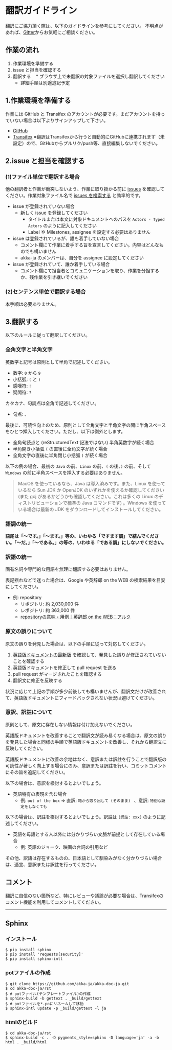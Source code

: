 # 翻訳ガイドライン

翻訳にご協力頂く際は、以下のガイドラインを参考にしてください。
不明点があれば、[Gitter](https://gitter.im/akka-ja/akka-doc-ja)からお気軽にご相談ください。

## 作業の流れ

1. 作業環境を準備する
2. issue と担当を確認する
3. 翻訳する
    * ブラウザ上で未翻訳の対象ファイルを選択し翻訳してください
    * 詳細手順は別途追記予定

## 1.作業環境を準備する

作業には GitHub と Transifex のアカウントが必要です。まだアカウントを持っていない場合は以下よりサインアップして下さい。
* [GitHub](https://github.com/join) 
* [Transifex](https://www.transifex.com/akka-ja/)
※翻訳はTransifexから行うと自動的にGitHubに連携されます（未設定）ので、GitHubからプルリク/push等、直接編集しないでください。

## 2.issue と担当を確認する

### (1)ファイル単位で翻訳する場合

他の翻訳者と作業が衝突しないよう、作業に取り掛かる前に [issues](https://github.com/akka-ja/akka-doc-ja/issues) を確認してください。作業対象ファイル名で [issues を検索する](https://help.github.com/articles/searching-issues/) と効率的です。

- issue が登録されていない場合
  - 新しく issue を登録してください
    - タイトルまたは本文に対象ドキュメントへのパスを `Actors - Typed Actors` のように記入してください
    - Label や Milestones, assignee を設定する必要はありません
- issue は登録されているが、誰も着手していない場合
  - コメント欄にて作業に着手する旨を宣言してください。内容はどんなものでも構いません
  - akka-ja のメンバーは、自分を assignee に設定してください
- issue が登録されていて、誰か着手している場合
  - コメント欄にて担当者とコミュニケーションを取り、作業を分担するか、残作業を引き継いでください

### (2)センテンス単位で翻訳する場合

本手順は必要ありません。

## 3.翻訳する

以下のルールに従って翻訳してください。

### 全角文字と半角文字

英数字と記号は原則として半角で記述してください。

- 数字: `0` から `9`
- 小括弧: `(` と `)`
- 感嘆符: `!`
- 疑問符: `?`

カタカナ、句読点は全角で記述してください。

- 句点: `、`

最後に、可読性向上のため、原則として全角文字と半角文字の間に半角スペースをひとつ挿入してください。ただし、以下は例外とします。

- 全角句読点と (reStructuredText 記法ではない) 半角英数字が続く場合
- 半角開き小括弧 `(` の直後に全角文字が続く場合
- 全角文字の直後に半角閉じ小括弧 `)` が続く場合

以下の例の場合、最初の `Java` の前、`Linux` の前、`(` の後、`)` の前、そして `Windows` の前に半角スペースを挿入する必要はありません。

> MacOS を使っているなら、Java は導入済みです。また、Linux を使っているなら Sun JDK か OpenJDK のいずれかを使えるか確認してください (また gcj があるかどうかも確認してください。これは多くの Linux のディストリビューションで標準の Java コマンドです) 。Windows を使っている場合は最新の JDK をダウンロードしてインストールしてください。


### 語調の統一

**語尾は「〜です。」「〜ます。」等の、いわゆる「ですます調」で結んでください。「〜だ。」「〜である。」の等の、いわゆる「である調」にしないでください。**


### 訳語の統一

固有名詞や専門的な用語を無理に翻訳する必要はありません。

表記揺れなどで迷った場合は、Google や英辞郎 on the WEB の検索結果を目安にしてください。

- 例: repository
  - リポジトリ: 約 2,030,000 件
  - レポジトリ: 約 363,000 件
  - [repositoryの意味・用例｜英辞郎 on the WEB：アルク](http://eow.alc.co.jp/search?q=repository)


### 原文の誤りについて

原文の誤りを発見した場合は、以下の手順に従って対応してください。

1. [英語版ドキュメントの最新版](https://github.com/akka/akka/tree/master/akka-docs) を確認して、発見した誤りが修正されていないことを確認する
2. 英語版ドキュメントを修正して pull request を送る
3. pull request がマージされたことを確認する
4. 翻訳文に修正を反映する

状況に応じて上記の手順が多少前後しても構いませんが、翻訳文だけが改善されて、英語版ドキュメントにフィードバックされない状況は避けてください。


### 意訳、訳註について

原則として、原文に存在しない情報は付け加えないでください。

英語版ドキュメントを改善することで翻訳文が読み易くなる場合は、原文の誤りを発見した場合と同様の手順で英語版ドキュメントを改善し、それから翻訳文に反映してください。

英語版ドキュメントに改善の余地はなく、意訳または訳註を行うことで翻訳版の可読性が著しく向上する場合にのみ、意訳または訳註を行い、コミットコメントにその旨を追記してください。

以下の場合は、意訳を検討するとよいでしょう。
- 英語特有の表現を含む場合
  - 例: `out of the box` => 直訳: `箱から取り出して (そのまま) `  、意訳: `特別な設定をしなくても`

以下の場合は、訳註を検討するとよいでしょう。訳註は `(訳註: xxx)` のように記述してください。
- 英語を母語とする人以外には分かりづらい文脈が前提として存在している場合
  - 例: 英語のジョーク、映画の台詞の引用など

その他、訳語は存在するものの、日本語として馴染みがなく分かりづらい場合は、適宜、意訳または訳註を行ってください。


## コメント

翻訳に自信のない箇所など、特にレビューや議論が必要な場合は、Transifexのコメント機能を利用してコメントしてください。

----

## Sphinx

### インストール
```
$ pip install sphinx
$ pip install 'requests[security]'
$ pip install sphinx-intl
```

### potファイルの作成

```
$ git clone https://github.com/akka-ja/akka-doc-ja.git
$ cd akka-doc-ja/rst
$ # potファイル(テンプレートファイル)の作成
$ sphinx-build -b gettext . _build/gettext
$ # potファイルを*.poにリネームして移動
$ sphinx-intl update -p _build/gettext -l ja
```

### htmlのビルド

```
$ cd akka-doc-ja/rst
$ sphinx-build -c . -D pygments_style=sphinx -D language='ja' -a -b html . _build/html
```

